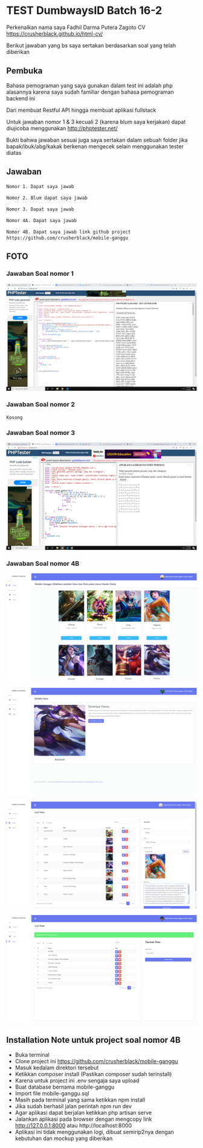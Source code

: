 # TEST DumbwaysID Batch 16-2

Perkenalkan nama saya Fadhil Darma Putera Zagoto CV https://crusherblack.github.io/html-cv/

Berikut jawaban yang bs saya sertakan berdasarkan soal yang telah diberikan

## Pembuka

Bahasa pemograman yang saya gunakan dalam test ini adalah php alasannya karena saya sudah familiar dengan bahasa pemograman backend ini

Dari membuat Restful API hingga membuat aplikasi fullstack

Untuk jawaban nomor 1 & 3 kecuali 2 (karena blum saya kerjakan) dapat diujicoba menggunakan http://phptester.net/

Bukti bahwa jawaban sesuai juga saya sertakan dalam sebuah folder jika bapak/ibuk/abg/kakak berkenan mengecek selain menggunakan tester diatas

## Jawaban
```
Nomor 1. Dapat saya jawab
```
```
Nomor 2. Blum dapat saya jawab
```
```
Nomor 3. Dapat saya jawab
```
```
Nomor 4A. Dapat saya jawab
```
```
Nomor 4B. Dapat saya jawab link github project https://github.com/crusherblack/mobile-ganggu
```

## FOTO

### Jawaban Soal nomor 1

![Jawaban Soal Nomor 1](https://github.com/crusherblack/TestDumbwaysID-16-2/blob/master/Bukti%20Hasil%20(Gambar)/1.png)

### Jawaban Soal nomor 2
````
Kosong
````

### Jawaban Soal nomor 3

![Jawaban Soal Nomor 3](https://github.com/crusherblack/TestDumbwaysID-16-2/blob/master/Bukti%20Hasil%20(Gambar)/3.png)

### Jawaban Soal nomor 4B

![Home](https://github.com/crusherblack/TestDumbwaysID-16-2/blob/master/Bukti%20Hasil%20(Gambar)/4b-1.png)

![Details](https://github.com/crusherblack/TestDumbwaysID-16-2/blob/master/Bukti%20Hasil%20(Gambar)/4b-2.png)

![CRUD Hero](https://github.com/crusherblack/TestDumbwaysID-16-2/blob/master/Bukti%20Hasil%20(Gambar)/4b-3.png)

![CRUD Role](https://github.com/crusherblack/TestDumbwaysID-16-2/blob/master/Bukti%20Hasil%20(Gambar)/4b--4.png)

## Installation Note untuk project soal nomor 4B
* Buka terminal
* Clone project ini https://github.com/crusherblack/mobile-ganggu
* Masuk kedalam direktori tersebut
* Ketikkan composer install (Pastikan composer sudah terinstall)
* Karena untuk project ini .env sengaja saya upload
* Buat database bernama mobile-ganggu
* Import file mobile-ganggu.sql 
* Masih pada terminal yang sama ketikkan npm install 
* Jika sudah berhasil jalan perintah npm run dev
* Agar aplikasi dapat berjalan ketikkan php artisan serve
* Jalankan aplikasi pada browser dengan mengcopy link http://127.0.0.1:8000 atau http://localhost:8000
* Aplikasi ini tidak menggunakan logi, dibuat semirip2nya dengan kebutuhan dan mockup yang diberikan
